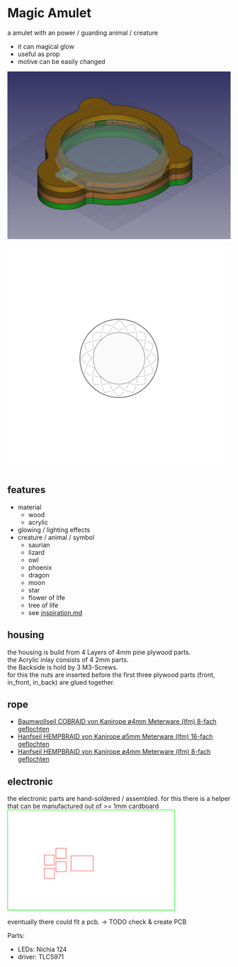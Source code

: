 <!--lint disable list-item-indent-->
<!--lint disable list-item-bullet-indent-->
# Magic Amulet

a amulet with an power / guarding animal / creature

- it can magical glow
- useful as prop
- motive can be easily changed

![overview amulet](amulet.png)

![some idea sketches](ideas.svg)

## features
- material
    - wood
    - acrylic
- glowing / lighting effects
- creature / animal / symbol
    - saurian
    - lizard
    - owl
    - phoenix
    - dragon
    - moon
    - star
    - flower of life
    - tree of life
    - see [inspiration.md](inspiration.md)

## housing
the housing is build from 4 Layers of 4mm pine plywood parts.  
the Acrylic inlay consists of 4 2mm parts.  
the Backside is hold by 3 M3-Screws.  
for this the nuts are inserted before the first three plywood parts (front, in_front, in_back) are glued together.

## rope
- [Baumwollseil COBRAID von Kanirope ø4mm Meterware (lfm) 8-fach geflochten](https://www.kanirope.de/baumwollseil-cobraid-kanirope-4mm-meterware-lfm-8-fach-geflochten)
- [Hanfseil HEMPBRAID von Kanirope ø5mm Meterware (lfm) 16-fach geflochten](https://www.kanirope.de/hanfseil-hempbraid-kanirope-5mm-meterware-lfm-16-fach-geflochten)
- [Hanfseil HEMPBRAID von Kanirope ø4mm Meterware (lfm) 8-fach geflochten](https://www.kanirope.de/hanfseil-hempbraid-kanirope-4mm-meterware-lfm-8-fach-geflochten)

## electronic
the electronic parts are hand-soldered / assembled.
for this there is a helper that can be manufactured out of >= 1mm cardboard
![soldering helper](led_soldering_helper.svg)


eventually there could fit a pcb.
→ TODO check & create PCB

Parts:
- LEDs: Nichia 124
- driver: TLC5971
